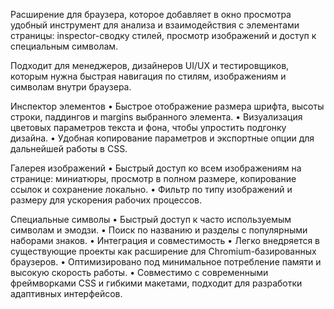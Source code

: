 Расширение для браузера, которое добавляет в окно просмотра удобный инструмент для анализа и взаимодействия с элементами страницы: inspector-сводку стилей, просмотр изображений и доступ к специальным символам.

Подходит для менеджеров, дизайнеров UI/UX и тестировщиков, которым нужна быстрая навигация по стилям, изображениям и символам внутри браузера.


Инспектор элементов
	•	Быстрое отображение размера шрифта, высоты строки, паддингов и margins выбранного элемента.
	•	Визуализация цветовых параметров текста и фона, чтобы упростить подгонку дизайна.
	•	Удобная копирование параметров и экспортные опции для дальнейшей работы в CSS.

Галерея изображений
	•	Быстрый доступ ко всем изображениям на странице: миниатюры, просмотр в полном размере, копирование ссылок и сохранение локально.
	•	Фильтр по типу изображений и размеру для ускорения рабочих процессов.

Специальные символы
	•	Быстрый доступ к часто используемым символам и эмодзи.
	•	Поиск по названию и разделы с популярными наборами знаков.
	•	Интеграция и совместимость
	•	Легко внедряется в существующие проекты как расширение для Chromium-базированных браузеров.
	•	Оптимизировано под минимальное потребление памяти и высокую скорость работы.
	•	Совместимо с современными фреймворками CSS и гибкими макетами, подходит для разработки адаптивных интерфейсов.
